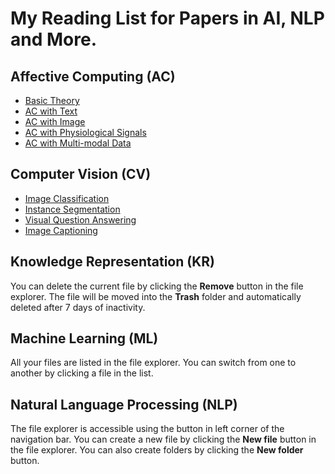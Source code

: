# My Reading List for Papers in AI, NLP and More.

## Affective Computing (AC)

 - [Basic Theory](./AC/AC_theory.md)
 - [AC with Text](./AC/AC_Text.md)
 - [AC with Image](./AC/AC_Image.md)
 - [AC with Physiological Signals](./AC/AC_Physiological.md)
 - [AC with Multi-modal Data](./AC/AC_Multimodal.md)

## Computer Vision (CV)

 - [Image Classification](./CV/CV_classification.md)
 - [Instance Segmentation](./CV/CV_segmentation.md)
 - [Visual Question Answering](./CV/CV_visual_QA.md)
 - [Image Captioning](./CV/CV_captioning.md)

## Knowledge Representation (KR)

You can delete the current file by clicking the **Remove** button in the file explorer. The file will be moved into the **Trash** folder and automatically deleted after 7 days of inactivity.

## Machine Learning (ML)

All your files are listed in the file explorer. You can switch from one to another by clicking a file in the list.

## Natural Language Processing (NLP)

The file explorer is accessible using the button in left corner of the navigation bar. You can create a new file by clicking the **New file** button in the file explorer. You can also create folders by clicking the **New folder** button.







<!--stackedit_data:
eyJoaXN0b3J5IjpbNDc4MTYxOTA2LDExMTI0MjAxNzksNDIwMj
cyMDA0XX0=
-->